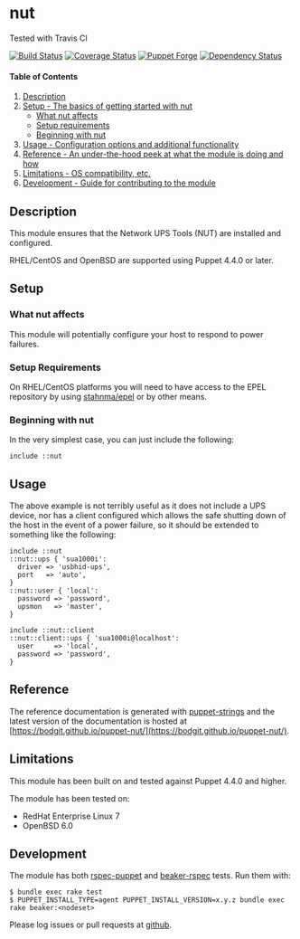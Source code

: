 # nut

Tested with Travis CI

[![Build Status](https://travis-ci.org/bodgit/puppet-nut.svg?branch=master)](https://travis-ci.org/bodgit/puppet-nut)
[![Coverage Status](https://coveralls.io/repos/bodgit/puppet-nut/badge.svg?branch=master&service=github)](https://coveralls.io/github/bodgit/puppet-nut?branch=master)
[![Puppet Forge](http://img.shields.io/puppetforge/v/bodgit/nut.svg)](https://forge.puppetlabs.com/bodgit/nut)
[![Dependency Status](https://gemnasium.com/bodgit/puppet-nut.svg)](https://gemnasium.com/bodgit/puppet-nut)

#### Table of Contents

1. [Description](#description)
2. [Setup - The basics of getting started with nut](#setup)
    * [What nut affects](#what-nut-affects)
    * [Setup requirements](#setup-requirements)
    * [Beginning with nut](#beginning-with-nut)
3. [Usage - Configuration options and additional functionality](#usage)
4. [Reference - An under-the-hood peek at what the module is doing and how](#reference)
5. [Limitations - OS compatibility, etc.](#limitations)
6. [Development - Guide for contributing to the module](#development)

## Description

This module ensures that the Network UPS Tools (NUT) are installed and
configured.

RHEL/CentOS and OpenBSD are supported using Puppet 4.4.0 or later.

## Setup

### What nut affects

This module will potentially configure your host to respond to power failures.

### Setup Requirements

On RHEL/CentOS platforms you will need to have access to the EPEL repository by
using [stahnma/epel](https://forge.puppet.com/stahnma/epel) or by other means.

### Beginning with nut

In the very simplest case, you can just include the following:

```puppet
include ::nut
```

## Usage

The above example is not terribly useful as it does not include a UPS device,
nor has a client configured which allows the safe shutting down of the host in
the event of a power failure, so it should be extended to something like the
following:

```puppet
include ::nut
::nut::ups { 'sua1000i':
  driver => 'usbhid-ups',
  port   => 'auto',
}
::nut::user { 'local':
  password => 'password',
  upsmon   => 'master',
}

include ::nut::client
::nut::client::ups { 'sua1000i@localhost':
  user     => 'local',
  password => 'password',
}
```

## Reference

The reference documentation is generated with
[puppet-strings](https://github.com/puppetlabs/puppet-strings) and the latest
version of the documentation is hosted at
[https://bodgit.github.io/puppet-nut/](https://bodgit.github.io/puppet-nut/).

## Limitations

This module has been built on and tested against Puppet 4.4.0 and higher.

The module has been tested on:

* RedHat Enterprise Linux 7
* OpenBSD 6.0

## Development

The module has both [rspec-puppet](http://rspec-puppet.com) and
[beaker-rspec](https://github.com/puppetlabs/beaker-rspec) tests. Run them
with:

```
$ bundle exec rake test
$ PUPPET_INSTALL_TYPE=agent PUPPET_INSTALL_VERSION=x.y.z bundle exec rake beaker:<nodeset>
```

Please log issues or pull requests at
[github](https://github.com/bodgit/puppet-nut).
